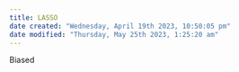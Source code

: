 ```yaml
---
title: LASSO
date created: "Wednesday, April 19th 2023, 10:50:05 pm"
date modified: "Thursday, May 25th 2023, 1:25:20 am"
---
```


Biased
